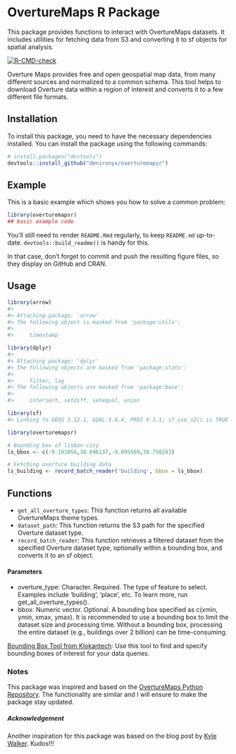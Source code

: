 
<!-- README.md is generated from README.Rmd. Please edit that file -->

# OvertureMaps R Package

This package provides functions to interact with OvertureMaps datasets.
It includes utilities for fetching data from S3 and converting it to sf
objects for spatial analysis.

<!-- badges: start -->

[![R-CMD-check](https://github.com/denironyx/overturemapsr/actions/workflows/R-CMD-check.yaml/badge.svg)](https://github.com/denironyx/overturemapsr/actions/workflows/R-CMD-check.yaml)

<!-- badges: end -->

Overture Maps provides free and open geospatial map data, from many
different sources and normalized to a common schema. This tool helps to
download Overture data within a region of interest and converts it to a
few different file formats.

## Installation

To install this package, you need to have the necessary dependencies
installed. You can install the package using the following commands:

``` r
# install.packages("devtools")
devtools::install_github("denironyx/overturemapsr")
```

## Example

This is a basic example which shows you how to solve a common problem:

``` r
library(overturemapsr)
## basic example code
```

You’ll still need to render `README.Rmd` regularly, to keep `README.md`
up-to-date. `devtools::build_readme()` is handy for this.

In that case, don’t forget to commit and push the resulting figure
files, so they display on GitHub and CRAN.

## Usage

``` r
library(arrow)
#> 
#> Attaching package: 'arrow'
#> The following object is masked from 'package:utils':
#> 
#>     timestamp
```

``` r
library(dplyr)
#> 
#> Attaching package: 'dplyr'
#> The following objects are masked from 'package:stats':
#> 
#>     filter, lag
#> The following objects are masked from 'package:base':
#> 
#>     intersect, setdiff, setequal, union
```

``` r
library(sf)
#> Linking to GEOS 3.12.1, GDAL 3.8.4, PROJ 9.3.1; sf_use_s2() is TRUE
```

``` r
library(overturemapsr)

# Bounding box of lisbon city
ls_bbox <- c(-9.181056,38.696137,-9.095569,38.750243)

# Fetching overture building data
ls_building <- record_batch_reader('building', bbox = ls_bbox)
```

## Functions

- `get_all_overture_types`: This function returns all available
  OvertureMaps theme types.
- `dataset_path`: This function returns the S3 path for the specified
  Overture dataset type.
- `record_batch_reader`: This function retrieves a filtered dataset from
  the specified Overture dataset type, optionally within a bounding box,
  and converts it to an sf object.

#### Parameters

- overture_type: Character. Required. The type of feature to select.
  Examples include ‘building’, ‘place’, etc. To learn more, run
  get_all_overture_types().
- bbox: Numeric vector. Optional. A bounding box specified as c(xmin,
  ymin, xmax, ymax). It is recommended to use a bounding box to limit
  the dataset size and processing time. Without a bounding box,
  processing the entire dataset (e.g., buildings over 2 billion) can be
  time-consuming.

[Bounding Box Tool from
Klokantech](https://boundingbox.klokantech.com/): Use this tool to find
and specify bounding boxes of interest for your data queries.

### Notes

This package was inspired and based on the [OvertureMaps Python
Repository](https://github.com/OvertureMaps/overturemaps-py/tree/main).
The functionality are similar and I will ensure to make the package stay
updated.

##### Acknowledgement

Another inspiration for this package was based on the blog post by [Kyle
Walker](https://walker-data.com/posts/overture-buildings/). Kudos!!!
